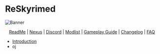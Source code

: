 # ReSkyrimed

![Banner](.png)

<p align="center">
  <a href="">ReadMe</a> |
  <a href="">Nexus</a> |
  <a href="">Discord</a> |
  <a href="https://loadorderlibrary.com/lists/">Modlist</a> |
  <a href=".md">Gameplay Guide</a> |
  <a href=".md">Changelog</a> |
  <a href=".md">FAQ</a>
</p>

- [Introduction](#introduction)
- oj